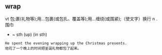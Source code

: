 ## wrap
vt 包;裹(礼物等);用…包裹(或包扎、覆盖等);用…缠绕(或围紧);（使文字）换行
n .围巾
- ~ sth (up) (in sth)
```
He spent the evening wrapping up the Christmas presents.
他花了一个晚上的时间把圣诞礼物都包了起来。
```

